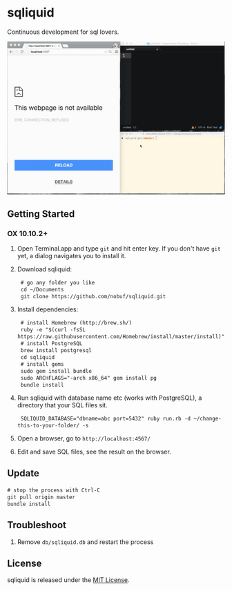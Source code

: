 # sqliquid

Continuous development for sql lovers.

![Intro](intro.gif)

## Getting Started

### OX 10.10.2+

1. Open Terminal.app and type `git` and hit enter key. If you don't have `git` yet, a dialog navigates you to install it.

2. Download sqliquid:

        # go any folder you like
        cd ~/Documents
        git clone https://github.com/nobuf/sqliquid.git

3. Install dependencies:

        # install Homebrew (http://brew.sh/)
        ruby -e "$(curl -fsSL https://raw.githubusercontent.com/Homebrew/install/master/install)"
        # install PostgreSQL
        brew install postgresql
        cd sqliquid
        # install gems
        sudo gem install bundle
        sudo ARCHFLAGS="-arch x86_64" gem install pg
        bundle install

4. Run sqliquid with database name etc (works with PostgreSQL), a directory that your SQL files sit.

        SQLIQUID_DATABASE="dbname=abc port=5432" ruby run.rb -d ~/change-this-to-your-folder/ -s

5. Open a browser, go to `http://localhost:4567/`
6. Edit and save SQL files, see the result on the browser.

## Update

    # stop the process with Ctrl-C
    git pull origin master
    bundle install

## Troubleshoot

1. Remove `db/sqliquid.db` and restart the process

## License

sqliquid is released under the [MIT License](http://www.opensource.org/licenses/MIT).
